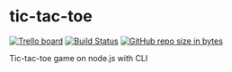 # tic-tac-toe

[![Trello board][trello-badge]][trello-board-url]
[![Build Status][travis-badge]][travis-url]
[![GitHub repo size in bytes][reposize-url]][repo-url]

Tic-tac-toe game on node.js with CLI

[trello-badge]: https://img.shields.io/badge/style-board-blue.svg?label=Trello&logo=trello&style=flat
[trello-board-url]: https://trello.com/b/KGmjqC6V/tic-tac-toe
[travis-badge]: https://travis-ci.org/Bitluck/tic-tac-toe.svg?branch=master
[travis-url]: https://travis-ci.org/Bitluck/tic-tac-toe
[reposize-url]: https://img.shields.io/github/repo-size/Bitluck/tic-tac-toe.svg
[repo-url]: https://github.com/Bitluck/tic-tac-toe
